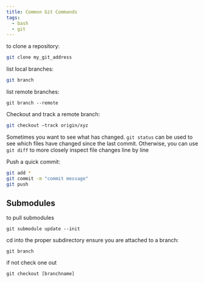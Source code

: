 ```yaml
---
title: Common Git Commands
tags:
  - bash
  - git
---
```


to clone a repository:

```bash
git clone my_git_address
```

list local branches:

```bash
git branch
```

list remote branches:

```
git branch --remote
```

Checkout and track a remote branch:

```bash
git checkout –track origin/xyz
```


Sometimes you want to see what has changed.  ```git status``` can be used to see which files have changed since the last commit.  Otherwise, you can use ```git diff``` to more closely inspect file changes line by line


Push a quick commit:

```bash
git add *
git commit -m "commit message"
git push
```
## Submodules

to pull submodules

```
git submodule update --init
```

cd into the proper subdirectory
ensure you are attached to a branch:

```
git branch
```

if not check one out

```
git checkout [branchname]
```
